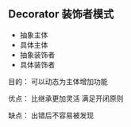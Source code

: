 ## Decorator 装饰者模式

- 抽象主体
- 具体主体
- 抽象装饰者
- 具体装饰者

目的：
可以动态为主体增加功能

优点：
比继承更加灵活
满足开闭原则

缺点：
出错后不容易被发现